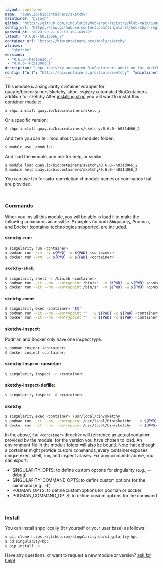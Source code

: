 ```yaml
---
layout: container
name:  "quay.io/biocontainers/sketchy"
maintainer: "@vsoch"
github: "https://github.com/singularityhub/shpc-registry/blob/main/quay.io/biocontainers/sketchy/container.yaml"
config_url: "https://raw.githubusercontent.com/singularityhub/shpc-registry/main/quay.io/biocontainers/sketchy/container.yaml"
updated_at: "2023-09-21 02:59:16.163933"
latest: "0.6.0--h031d066_2"
container_url: "https://biocontainers.pro/tools/sketchy"
aliases:
 - "sketchy"
versions:
 - "0.6.0--hec16e2b_0"
 - "0.6.0--h031d066_2"
description: "shpc-registry automated BioContainers addition for sketchy"
config: {"url": "https://biocontainers.pro/tools/sketchy", "maintainer": "@vsoch", "description": "shpc-registry automated BioContainers addition for sketchy", "latest": {"0.6.0--h031d066_2": "sha256:e7605987cec317c7421407bf321f2425152fb050d06f409fadff83923906fbbf"}, "tags": {"0.6.0--hec16e2b_0": "sha256:12541264d0ee2ca34315d9b675dee49a35ef3c74306fac2f4d78c28349d959e8", "0.6.0--h031d066_2": "sha256:e7605987cec317c7421407bf321f2425152fb050d06f409fadff83923906fbbf"}, "docker": "quay.io/biocontainers/sketchy", "aliases": {"sketchy": "/usr/local/bin/sketchy"}}
---
```


This module is a singularity container wrapper for quay.io/biocontainers/sketchy.
shpc-registry automated BioContainers addition for sketchy
After [installing shpc](#install) you will want to install this container module:


```bash
$ shpc install quay.io/biocontainers/sketchy
```

Or a specific version:

```bash
$ shpc install quay.io/biocontainers/sketchy:0.6.0--h031d066_2
```

And then you can tell lmod about your modules folder:

```bash
$ module use ./modules
```

And load the module, and ask for help, or similar.

```bash
$ module load quay.io/biocontainers/sketchy/0.6.0--h031d066_2
$ module help quay.io/biocontainers/sketchy/0.6.0--h031d066_2
```

You can use tab for auto-completion of module names or commands that are provided.

<br>

### Commands

When you install this module, you will be able to load it to make the following commands accessible.
Examples for both Singularity, Podman, and Docker (container technologies supported) are included.

#### sketchy-run:

```bash
$ singularity run <container>
$ podman run --rm  -v ${PWD} -w ${PWD} <container>
$ docker run --rm  -v ${PWD} -w ${PWD} <container>
```

#### sketchy-shell:

```bash
$ singularity shell -s /bin/sh <container>
$ podman run --it --rm --entrypoint /bin/sh  -v ${PWD} -w ${PWD} <container>
$ docker run --it --rm --entrypoint /bin/sh  -v ${PWD} -w ${PWD} <container>
```

#### sketchy-exec:

```bash
$ singularity exec <container> "$@"
$ podman run --it --rm --entrypoint ""  -v ${PWD} -w ${PWD} <container> "$@"
$ docker run --it --rm --entrypoint ""  -v ${PWD} -w ${PWD} <container> "$@"
```

#### sketchy-inspect:

Podman and Docker only have one inspect type.

```bash
$ podman inspect <container>
$ docker inspect <container>
```

#### sketchy-inspect-runscript:

```bash
$ singularity inspect -r <container>
```

#### sketchy-inspect-deffile:

```bash
$ singularity inspect -d <container>
```


#### sketchy

```bash
$ singularity exec <container> /usr/local/bin/sketchy
$ podman run --it --rm --entrypoint /usr/local/bin/sketchy   -v ${PWD} -w ${PWD} <container> -c " $@"
$ docker run --it --rm --entrypoint /usr/local/bin/sketchy   -v ${PWD} -w ${PWD} <container> -c " $@"
```



In the above, the `<container>` directive will reference an actual container provided
by the module, for the version you have chosen to load. An environment file in the
module folder will also be bound. Note that although a container
might provide custom commands, every container exposes unique exec, shell, run, and
inspect aliases. For anycommands above, you can export:

 - SINGULARITY_OPTS: to define custom options for singularity (e.g., --debug)
 - SINGULARITY_COMMAND_OPTS: to define custom options for the command (e.g., -b)
 - PODMAN_OPTS: to define custom options for podman or docker
 - PODMAN_COMMAND_OPTS: to define custom options for the command

<br>

### Install

You can install shpc locally (for yourself or your user base) as follows:

```bash
$ git clone https://github.com/singularityhub/singularity-hpc
$ cd singularity-hpc
$ pip install -e .
```

Have any questions, or want to request a new module or version? [ask for help!](https://github.com/singularityhub/singularity-hpc/issues)